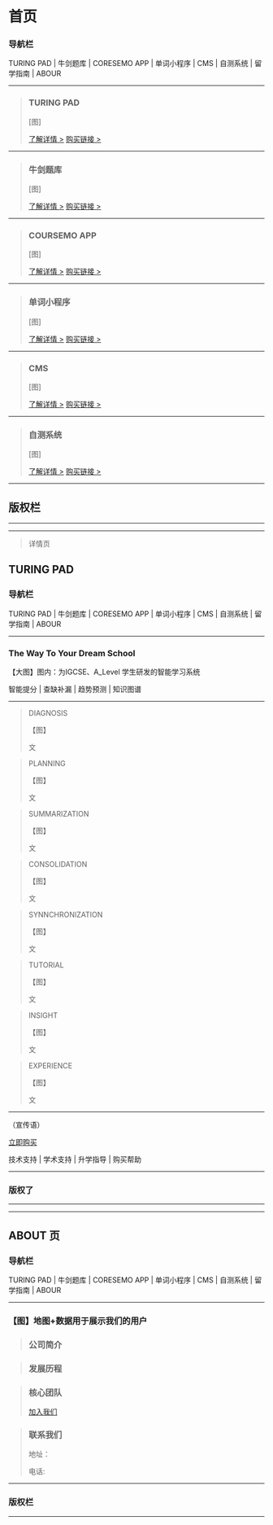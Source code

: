# 首页

### 导航栏

TURING PAD | 牛剑题库 | CORESEMO APP | 单词小程序 | CMS | 自测系统 | 留学指南 | ABOUR

-------------------------------------

> ### TURING PAD 
>
> [图]
>
> 
>
> [了解详情  >]() [购买链接  >]() 

------

> ### 牛剑题库
>
> [图]
>
> 
>
> [了解详情  >]() [购买链接  >]() 

------

> ### COURSEMO APP
>
> [图]
>
> 
>
> [了解详情  >]() [购买链接  >]() 

------

> ### 单词小程序
>
> [图]
>
> 
>
> [了解详情  >]() [购买链接  >]() 

------

> ### CMS
>
> [图]
>
> 
>
> [了解详情  >]() [购买链接  >]() 

------

> ### 自测系统
>
> [图]
>
> 
>
> [了解详情  >]() [购买链接  >]() 

-----------------------------------

## 版权栏





-------------------------

-------------

>  详情页

## TURING PAD 

### 导航栏

TURING PAD | 牛剑题库 | CORESEMO APP | 单词小程序 | CMS | 自测系统 | 留学指南 | ABOUR

-----------

### The Way To Your Dream School

【大图】图内：为IGCSE、A_Level 学生研发的智能学习系统

智能提分 | 查缺补漏 | 趋势预测 | 知识图谱

-----------------

> DIAGNOSIS
>
> 【图】
>
> 文

> PLANNING
>
> 【图】
>
> 文

> SUMMARIZATION
>
> 【图】
>
> 文

> CONSOLIDATION
>
> 【图】
>
> 文

> SYNNCHRONIZATION
>
> 【图】
>
> 文

> TUTORIAL
>
> 【图】
>
> 文

> INSIGHT
>
> 【图】
>
> 文

> EXPERIENCE
>
> 【图】
>
> 文

----------------

（宣传语）

[立即购买]()

技术支持  |  学术支持  |  升学指导  | 购买帮助

---------

### 版权了



-----------------------

-------------------------------------------------

## ABOUT 页

### 导航栏

TURING PAD | 牛剑题库 | CORESEMO APP | 单词小程序 | CMS | 自测系统 | 留学指南 | ABOUR

------

### 【图】地图+数据用于展示我们的用户

> ### 公司简介
>
> 

> ### 发展历程
>
> 

> ### 核心团队
>
> [加入我们]()
>
> 

> ### 联系我们
>
> 地址：
>
> 电话:

---------------

###  版权栏







--------------------

